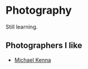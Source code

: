 # Photography
Still learning.

## Photographers I like
- [Michael Kenna](http://www.michaelkenna.net/imagearchive.php)
